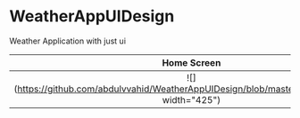 # WeatherAppUIDesign
Weather Application with just ui

Home Screen          |  Detail Screen
:-------------------------:|:-------------------------:
![](https://github.com/abdulvvahid/WeatherAppUIDesign/blob/master/Screenshot1.jpg width="425")  |  ![](https://github.com/abdulvvahid/WeatherAppUIDesign/blob/master/Screenshot2.jpg width="425")


